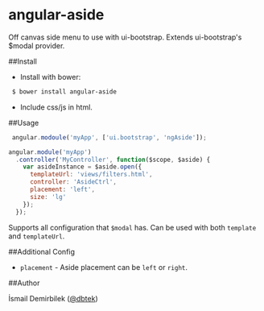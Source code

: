 angular-aside
=============

Off canvas side menu to use with ui-bootstrap. Extends ui-bootstrap's $modal provider.

##Install

- Install with bower:
```bash
 $ bower install angular-aside
```
- Include css/js in html.

##Usage

```js
 angular.modoule('myApp', ['ui.bootstrap', 'ngAside']);
```

```js
angular.module('myApp')
  .controller('MyController', function($scope, $aside) {
    var asideInstance = $aside.open({
      templateUrl: 'views/filters.html',
      controller: 'AsideCtrl',
      placement: 'left',
      size: 'lg'
    });
  });
```

Supports all configuration that `$modal` has. Can be used with both `template` and `templateUrl`.

##Additional Config
- `placement` - Aside placement can be `left` or `right`.

##Author

İsmail Demirbilek ([@dbtek](https://twitter.com/dbtek))
